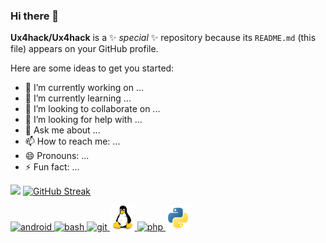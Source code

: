 ### Hi there 👋

**Ux4hack/Ux4hack** is a ✨ _special_ ✨ repository because its `README.md` (this file) appears on your GitHub profile.

Here are some ideas to get you started:

- 🔭 I’m currently working on ...
- 🌱 I’m currently learning ...
- 👯 I’m looking to collaborate on ...
- 🤔 I’m looking for help with ...
- 💬 Ask me about ...
- 📫 How to reach me: ...
- 😄 Pronouns: ...
- ⚡ Fun fact: ...

<a href="https://github.com/Zachpocalypse/github-readme-stats"><img src="https://github-readme-stats.vercel.app/api?username=Ux4hack&show_icons=true&theme=dark&locale=es&cache_seconds=2500&show_border=true&icon_color=31ff0d&title_color=FF0000&bg_color=101010&include_all_commits=true"></a>
[![GitHub Streak](http://github-readme-streak-stats.herokuapp.com?user=Ux4hack&theme=dark&border_radius=8.5&locale=es&date_format=M%20j%5B%2C%20Y%5D&mode=weekly&type=png&ring=FF0000)](https://git.io/streak-stats)

<p align="left"> <a href="https://developer.android.com" target="_blank" rel="noreferrer"> <img src="https://raw.githubusercontent.com/devicons /devicon/master/icons/android/android-original-wordmark.svg" alt="android" width="40" height="40"/> </a> <a href="https://www.gnu .org/software/bash/" target="_blank" rel="noreferrer"> <img src="https://www.vectorlogo.zone/logos/gnu_bash/gnu_bash-icon.svg" alt="bash" ancho ="40" height="40"/> </a> <a href="https://git-scm.com/" target="_blank" rel="noreferrer"> <img src="https:/ /www.vectorlogo.zone/logos/git-scm/git-scm-icon.svg" alt="git" width="40" height="40"/> </a> <a href="https://www. linux.org/" target="_blank" rel="noreferrer"> <img src="https://raw.githubusercontent.com/devicons/devicon/master/icons/linux/linux-original.svg" alt=" linux" width="40" height="40"/> </a> <a href="https://www.php.net" target="_blank" rel="noreferrer"> <img src="https ://raw.githubusercontent.com/devicons/devicon/master/icons/php/php-original.svg" alt="php" ancho="40" altura="40"/> </a> <a href= "https://www.python.org"target="_blank" rel="noreferrer"> <img src="https://raw.githubusercontent.com/devicons/devicon/master/icons/python/python-original.svg" alt="python" width=" 40" altura="40"/> </a> </p>

